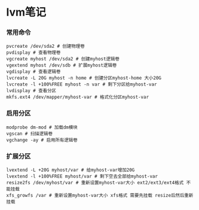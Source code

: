 lvm笔记
=====================

### 常用命令

	pvcreate /dev/sda2 # 创建物理卷
	pvdisplay # 查看物理卷
	vgcreate myhost /dev/sda2 # 创建myhost逻辑卷
	vgextend myhost /dev/sdb # 扩展myhost逻辑卷
	vgdisplay # 查看逻辑卷
	lvcreate -L 20G myhost -n home # 创建分区myhost-home 大小20G
	lvcreate -l +100%FREE myhost -n var # 剩下分区给myhost-var
	lvdisplay # 查看分区
	mkfs.ext4 /dev/mapper/myhost-var # 格式化分区myhost-var


### 启用分区

	modprobe dm-mod # 加载dm模块
	vgscan # 扫描逻辑卷
	vgchange -ay # 启用所有逻辑卷

### 扩展分区

	lvextend -L +20G myhost/var # 给myhost-var增加20G	
	lvextend -l +100%FREE myhost/var # 剩下空去全部给myhost-var
	resize2fs /dev/myhost/var # 重新设置myhost-var大小 ext2/ext3/ext4格式 不能挂载
	xfs_growfs /var # 重新设置myhost-var大小 xfs格式 需要先挂载 resize后然后重新挂载

